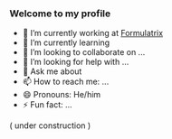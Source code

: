 ### Welcome to my profile

<!--
**Haris-Ali007/Haris-Ali007** is a ✨ _special_ ✨ repository because its `README.md` (this file) appears on your GitHub profile.

Here are some ideas to get you started:
-->

- 🔭 I’m currently working at [Formulatrix](https://formulatrix.com/)
- 🌱 I’m currently learning 
- 👯 I’m looking to collaborate on ...
- 🤔 I’m looking for help with ...
- 💬 Ask me about 
- 📫 How to reach me: ...
- 😄 Pronouns: He/him
- ⚡ Fun fact: ...

( under construction )
